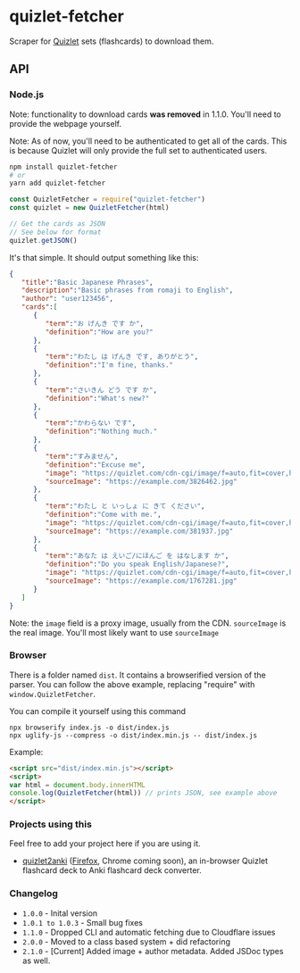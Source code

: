 # quizlet-fetcher

Scraper for [Quizlet](https://quizlet.com) sets (flashcards) to download them.

## API

### Node.js

Note: functionality to download cards **was removed** in 1.1.0. You'll need to provide the webpage yourself.

Note: As of now, you'll need to be authenticated to get all of the cards. This is because Quizlet will only provide the full set to authenticated users.

```bash
npm install quizlet-fetcher
# or
yarn add quizlet-fetcher
```

```js
const QuizletFetcher = require("quizlet-fetcher")
const quizlet = new QuizletFetcher(html) 

// Get the cards as JSON
// See below for format
quizlet.getJSON()
```

It's that simple. It should output something like this:

```json
{
   "title":"Basic Japanese Phrases",
   "description":"Basic phrases from romaji to English",
   "author": "user123456",
   "cards":[
      {
         "term":"お げんき です か",
         "definition":"How are you?"
      },
      {
         "term":"わたし は げんき です, ありがとう",
         "definition":"I'm fine, thanks."
      },
      {
         "term":"さいきん どう です か",
         "definition":"What's new?"
      },
      {
         "term":"かわらない です",
         "definition":"Nothing much."
      },
      {
         "term":"すみません",
         "definition":"Excuse me",
         "image": "https://quizlet.com/cdn-cgi/image/f=auto,fit=cover,h=100,onerror=redirect,w=120/https://example.com/3826462.jpg",
         "sourceImage": "https://example.com/3826462.jpg"
      },
      {
         "term":"わたし と いっしょ に きて ください",
         "definition":"Come with me.",
         "image": "https://quizlet.com/cdn-cgi/image/f=auto,fit=cover,h=100,onerror=redirect,w=120/https://example.com/381937.jpg",
         "sourceImage": "https://example.com/381937.jpg"
      },
      {
         "term":"あなた は えいご/にほんご を はなします か",
         "definition":"Do you speak English/Japanese?",
         "image": "https://quizlet.com/cdn-cgi/image/f=auto,fit=cover,h=100,onerror=redirect,w=120/https://example.com/1767281.jpg",
         "sourceImage": "https://example.com/1767281.jpg"
      }
   ]
}
```
Note: the `image` field is a proxy image, usually from the CDN. `sourceImage` is the real image. You'll most likely want to use `sourceImage`

### Browser

There is a folder named `dist`. It contains a browserified version of the parser. You can follow the above example, replacing "require" with `window.QuizletFetcher`.

You can compile it yourself using this command
```
npx browserify index.js -o dist/index.js
npx uglify-js --compress -o dist/index.min.js -- dist/index.js
```

Example:
```html
<script src="dist/index.min.js"></script>
<script>
var html = document.body.innerHTML
console.log(QuizletFetcher(html)) // prints JSON, see example above
</script>
```

### Projects using this

Feel free to add your project here if you are using it.

- [quizlet2anki](https://github.com/aboutdavid/quizlet2anki) ([Firefox](https://addons.mozilla.org/en-US/firefox/addon/quizlet-to-anki/), Chrome coming soon), an in-browser Quizlet flashcard deck to Anki flashcard deck converter.

### Changelog


- `1.0.0` - Inital version
- `1.0.1 to 1.0.3` - Small bug fixes
- `1.1.0` - Dropped CLI and automatic fetching due to Cloudflare issues
- `2.0.0` - Moved to a class based system + did refactoring
- `2.1.0` - \[Current\] Added image + author metadata. Added JSDoc types as well.